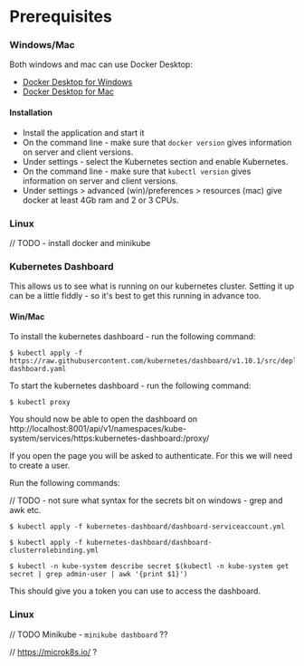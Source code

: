 # Prerequisites

### Windows/Mac

Both windows and mac can use Docker Desktop:

* [Docker Desktop for Windows](https://hub.docker.com/editions/community/docker-ce-desktop-windows)
* [Docker Desktop for Mac](https://hub.docker.com/editions/community/docker-ce-desktop-mac)

#### Installation

* Install the application and start it
* On the command line - make sure that `docker version` gives information on server and client versions.
* Under settings - select the Kubernetes section and enable Kubernetes.
* On the command line - make sure that `kubectl version` gives information on server and client versions.
* Under settings > advanced (win)/preferences > resources (mac) give docker at least 4Gb ram and 2 or 3 CPUs.

### Linux

// TODO - install docker and minikube

### Kubernetes Dashboard

This allows us to see what is running on our kubernetes cluster. Setting it up can be a little fiddly - so it's best to get this running in advance too.

#### Win/Mac

To install the kubernetes dashboard - run the following command:

```shell
$ kubectl apply -f https://raw.githubusercontent.com/kubernetes/dashboard/v1.10.1/src/deploy/recommended/kubernetes-dashboard.yaml
```

To start the kubernetes dashboard - run the following command:

```shell
$ kubectl proxy
```

You should now be able to open the dashboard on http://localhost:8001/api/v1/namespaces/kube-system/services/https:kubernetes-dashboard:/proxy/

If you open the page you will be asked to authenticate. For this we will need to create a user.

Run the following commands:

// TODO - not sure what syntax for the secrets bit on windows - grep and awk etc.

```shell
$ kubectl apply -f kubernetes-dashboard/dashboard-serviceaccount.yml

$ kubectl apply -f kubernetes-dashboard/dashboard-clusterrolebinding.yml

$ kubectl -n kube-system describe secret $(kubectl -n kube-system get secret | grep admin-user | awk '{print $1}')
```

This should give you a token you can use to access the dashboard.

### Linux

// TODO Minikube - `minikube dashboard` ??

// https://microk8s.io/ ?